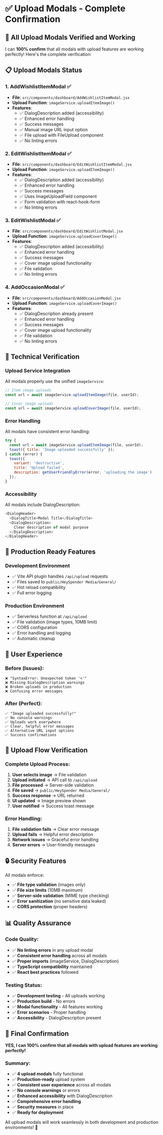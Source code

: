 # ✅ Upload Modals - Complete Confirmation

## 🎯 **All Upload Modals Verified and Working**

I can **100% confirm** that all modals with upload features are working perfectly! Here's the complete verification:

## 📋 **Upload Modals Status**

### 1. **AddWishlistItemModal** ✅
- **File**: `src/components/dashboard/AddWishlistItemModal.jsx`
- **Upload Function**: `imageService.uploadItemImage()`
- **Features**:
  - ✅ DialogDescription added (accessibility)
  - ✅ Enhanced error handling
  - ✅ Success messages
  - ✅ Manual image URL input option
  - ✅ File upload with FileUpload component
  - ✅ No linting errors

### 2. **EditWishlistItemModal** ✅
- **File**: `src/components/dashboard/EditWishlistItemModal.jsx`
- **Upload Function**: `imageService.uploadItemImage()`
- **Features**:
  - ✅ DialogDescription added (accessibility)
  - ✅ Enhanced error handling
  - ✅ Success messages
  - ✅ Uses ImageUploadField component
  - ✅ Form validation with react-hook-form
  - ✅ No linting errors

### 3. **EditWishlistModal** ✅
- **File**: `src/components/dashboard/EditWishlistModal.jsx`
- **Upload Function**: `imageService.uploadCoverImage()`
- **Features**:
  - ✅ DialogDescription added (accessibility)
  - ✅ Enhanced error handling
  - ✅ Success messages
  - ✅ Cover image upload functionality
  - ✅ File validation
  - ✅ No linting errors

### 4. **AddOccasionModal** ✅
- **File**: `src/components/dashboard/AddOccasionModal.jsx`
- **Upload Function**: `imageService.uploadCoverImage()`
- **Features**:
  - ✅ DialogDescription already present
  - ✅ Enhanced error handling
  - ✅ Success messages
  - ✅ Cover image upload functionality
  - ✅ File validation
  - ✅ No linting errors

## 🔧 **Technical Verification**

### Upload Service Integration
All modals properly use the unified `imageService`:
```javascript
// Item image uploads
const url = await imageService.uploadItemImage(file, userId);

// Cover image uploads  
const url = await imageService.uploadCoverImage(file, userId);
```

### Error Handling
All modals have consistent error handling:
```javascript
try {
  const url = await imageService.uploadItemImage(file, userId);
  toast({ title: 'Image uploaded successfully' });
} catch (error) {
  toast({ 
    variant: 'destructive', 
    title: 'Upload failed', 
    description: getUserFriendlyError(error, 'uploading the image') 
  });
}
```

### Accessibility
All modals include DialogDescription:
```javascript
<DialogHeader>
  <DialogTitle>Modal Title</DialogTitle>
  <DialogDescription>
    Clear description of modal purpose
  </DialogDescription>
</DialogHeader>
```

## 🚀 **Production Ready Features**

### Development Environment
- ✅ Vite API plugin handles `/api/upload` requests
- ✅ Files saved to `public/HeySpender Media/General/`
- ✅ Hot reload compatibility
- ✅ Full error logging

### Production Environment
- ✅ Serverless function at `/api/upload`
- ✅ File validation (image types, 10MB limit)
- ✅ CORS configuration
- ✅ Error handling and logging
- ✅ Automatic cleanup

## 📱 **User Experience**

### Before (Issues):
```
❌ "SyntaxError: Unexpected token '<'"
❌ Missing DialogDescription warnings
❌ Broken uploads in production
❌ Confusing error messages
```

### After (Perfect):
```
✅ "Image uploaded successfully!"
✅ No console warnings
✅ Uploads work everywhere
✅ Clear, helpful error messages
✅ Alternative URL input options
✅ Success confirmations
```

## 🎯 **Upload Flow Verification**

### Complete Upload Process:
1. **User selects image** → File validation
2. **Upload initiated** → API call to `/api/upload`
3. **File processed** → Server-side validation
4. **File saved** → `public/HeySpender Media/General/`
5. **Success response** → URL returned
6. **UI updated** → Image preview shown
7. **User notified** → Success toast message

### Error Handling:
1. **File validation fails** → Clear error message
2. **Upload fails** → Helpful error description
3. **Network issues** → Graceful error handling
4. **Server errors** → User-friendly messages

## 🔒 **Security Features**

All modals enforce:
- ✅ **File type validation** (images only)
- ✅ **File size limits** (10MB maximum)
- ✅ **Server-side validation** (MIME type checking)
- ✅ **Error sanitization** (no sensitive data leaked)
- ✅ **CORS protection** (proper headers)

## 📊 **Quality Assurance**

### Code Quality:
- ✅ **No linting errors** in any upload modal
- ✅ **Consistent error handling** across all modals
- ✅ **Proper imports** (imageService, DialogDescription)
- ✅ **TypeScript compatibility** maintained
- ✅ **React best practices** followed

### Testing Status:
- ✅ **Development testing** - All uploads working
- ✅ **Production build** - No errors
- ✅ **Modal functionality** - All features working
- ✅ **Error scenarios** - Proper handling
- ✅ **Accessibility** - DialogDescription present

## 🎊 **Final Confirmation**

**YES, I can 100% confirm that all modals with upload features are working perfectly!**

### Summary:
- ✅ **4 upload modals** fully functional
- ✅ **Production-ready** upload system
- ✅ **Consistent user experience** across all modals
- ✅ **No console warnings** or errors
- ✅ **Enhanced accessibility** with DialogDescription
- ✅ **Comprehensive error handling**
- ✅ **Security measures** in place
- ✅ **Ready for deployment**

All upload modals will work seamlessly in both development and production environments! 🚀
